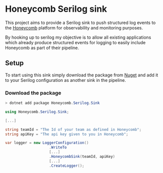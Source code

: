 # Honeycomb Serilog sink

This project aims to provide a Serilog sink to push structured log events to the [Honeycomb](https://www.honeycomb.io/) platform for observability and monitoring purposes.

By hooking up to serilog my objective is to allow all existing applications which already produce structured events for logging to easily include Honeycomb as part of their pipeline.

## Setup

To start using this sink simply download the package from [Nuget](https://www.nuget.org/packages/Honeycomb.Serilog.Sink/) and add it to your Serilog configuration as another sink in the pipeline.

### Download the package

```powershell
> dotnet add package Honeycomb.Serilog.Sink
```

```csharp
using Honeycomb.Serilog.Sink;

[...]

string teamId = "The Id of your team as defined in Honeycomb";
string apiKey = "The api key given to you in Honeycomb";

var logger = new LoggerConfiguration()
                    .WriteTo
                    [...]
                    .HoneycombSink(teamId, apiKey)
                    [...]
                    .CreateLogger();
```

